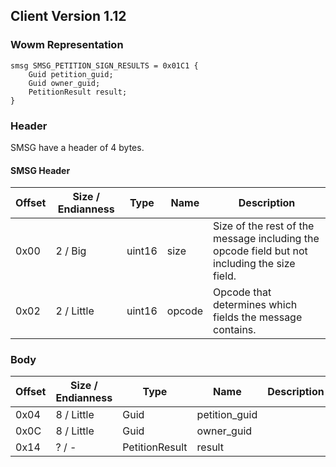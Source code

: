 ## Client Version 1.12

### Wowm Representation
```rust,ignore
smsg SMSG_PETITION_SIGN_RESULTS = 0x01C1 {
    Guid petition_guid;    
    Guid owner_guid;    
    PetitionResult result;    
}

```
### Header
SMSG have a header of 4 bytes.

#### SMSG Header
| Offset | Size / Endianness | Type   | Name   | Description |
| ------ | ----------------- | ------ | ------ | ----------- |
| 0x00   | 2 / Big           | uint16 | size   | Size of the rest of the message including the opcode field but not including the size field.|
| 0x02   | 2 / Little        | uint16 | opcode | Opcode that determines which fields the message contains.|
### Body
| Offset | Size / Endianness | Type | Name | Description |
| ------ | ----------------- | ---- | ---- | ----------- |
| 0x04 | 8 / Little | Guid | petition_guid |  |
| 0x0C | 8 / Little | Guid | owner_guid |  |
| 0x14 | ? / - | PetitionResult | result |  |
